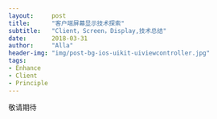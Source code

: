 ```yaml
---
layout:     post
title:      "客户端屏幕显示技术探索"
subtitle:   "Client，Screen，Display,技术总结"
date:       2018-03-31
author:     "Alla"
header-img: "img/post-bg-ios-uikit-uiviewcontroller.jpg"
tags:
- Enhance
- Client
- Principle
---
```

敬请期待



